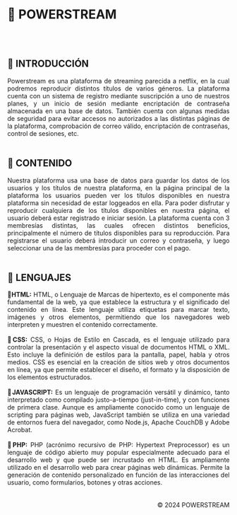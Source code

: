# 🦁 POWERSTREAM
<br><br>
## 📍 INTRODUCCIÓN
<div align="justify">
Powerstream es una plataforma de streaming parecida a netflix, en la cual podremos reproducir distintos títulos de varios géneros.
La plataforma cuenta con un sistema de registro mediante suscripción a uno de nuestros planes, y un inicio de sesión mediante encriptación
de contraseña almacenada en una base de datos.
También cuenta con algunas medidas de seguridad para evitar accesos no autorizados a las distintas páginas de la plataforma,
comprobación de correo válido, encriptación de contraseñas, control de sesiones, etc.
</div>

<br>

## 📍 CONTENIDO
<div align="justify">
Nuestra plataforma usa una base de datos para guardar los datos de los usuarios y los títulos de nuestra plataforma, en la
página principal de la plataforma los usuarios pueden ver los títulos disponibles en nuestra plataforma sin necesidad de estar loggeados en ella.
Para poder disfrutar y reproducir cualquiera de los títulos disponibles en nuestra página, el usuario deberá estar registrado e iniciar sesión.
La plataforma cuenta con 3 membresías distintas, las cuales ofrecen distintos beneficios, principalmente el número de títulos disponibles para
su reproducción. Para registrarse el usuario deberá introducir un correo y contraseña, y luego seleccionar una de las membresías para proceder con el pago.
</div>
<br>

## 📍 LENGUAJES
<div align="justify">
🔸<b>HTML:</b> HTML, o Lenguaje de Marcas de hipertexto, es el componente más fundamental de la web, ya que establece la estructura y el
  significado del contenido en línea. Este lenguaje utiliza etiquetas para marcar texto, imágenes y otros elementos, permitiendo que los 
  navegadores web interpreten y muestren el contenido correctamente.
<br><br>
🔸<b>CSS:</b> CSS, o Hojas de Estilo en Cascada, es el lenguaje utilizado para controlar la presentación y el aspecto visual de documentos 
  HTML o XML. Esto incluye la definición de estilos para la pantalla, papel, habla y otros medios. CSS es esencial en la creación de sitios 
  web y otros documentos en línea, ya que permite establecer el diseño, el formato y la disposición de los elementos estructurados.
<br><br>
🔸<b>JAVASCRIPT:</b> Es un lenguaje de programación versátil y dinámico, tanto interpretado como compilado justo-a-tiempo (just-in-time), 
  y con funciones de primera clase. Aunque es ampliamente conocido como un lenguaje de scripting para páginas web, JavaScript también se 
  utiliza en una variedad de entornos fuera del navegador, como Node.js, Apache CouchDB y Adobe Acrobat.
<br><br>
🔸<b>PHP:</b> PHP (acrónimo recursivo de PHP: Hypertext Preprocessor) es un lenguaje de código abierto muy popular especialmente adecuado para el desarrollo web y que puede ser incrustado en HTML.
Es ampliamente utilizado en el desarrollo web para crear páginas web dinámicas. Permite la generación de contenido personalizado en función de las interacciones del usuario, como formularios, 
botones y otras acciones.
</div>
<br><br>

<div align="right">
  © 2024 POWERSTREAM
</div>

